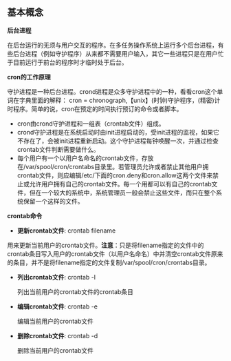 ## 基本概念

**后台进程**

在后台运行的无须与用户交互的程序。在多任务操作系统上运行多个后台进程，有些后台进程（例如守护程序）从来都不需要用户输入，其它一些进程只是在用户忙于目前运行于前台的程序时才临时处于后台。

**cron的工作原理**

守护进程是一种后台进程。crond进程是众多守护进程中的一种，看看cron这个单词在字典里面的解释：
cron = chronograph,【unix】(时钟)守护程序，(精密)计时程序。简单的说，cron在预定的时间执行预订的命令或者脚本。

- cron由crond守护进程和一组表（crontab文件）组成。
- crond守护进程是在系统启动时由init进程启动的，受init进程的监视，如果它不存在了，会被init进程重新启动。这个守护进程每钟唤醒一次，并通过检查crontab文件判断需要做什么。
- 每个用户有一个以用户名命名的crontab文件，存放在/var/spool/cron/crontabs目录里。若管理员允许或者禁止其他用户拥crontab文件，则应编辑/etc/下面的cron.deny和cron.allow这两个文件来禁止或允许用户拥有自己的crontab文件。每一个用都可以有自己的crontab文件，但在一个较大的系统中，系统管理员一般会禁止这些文件，而只在整个系统保留一个这样的文件。

**crontab命令**

- **更新crontab文件**: crontab filename

用来更新当前用户的crontab文件。**注意**：只是将filename指定的文件中的crontab条目写入用户的crontab文件（以用户名命名）中并清空crontab文件原来的条目，并不是将filename指定的文件复制/var/spool/cron/crontabs目录。

- **列出crontab文件**: crontab -l

  列出当前用户的crontab文件的crontab条目

- **编辑crontab文件**: crontab -e


  编辑当前用户的crontab文件

- **删除crontab文件**: crontab -d

  删除当前用户的crontab文件

